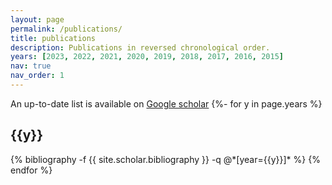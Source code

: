 ```yaml
---
layout: page
permalink: /publications/
title: publications
description: Publications in reversed chronological order. 
years: [2023, 2022, 2021, 2020, 2019, 2018, 2017, 2016, 2015]
nav: true
nav_order: 1
---
```

<!-- _pages/publications.md -->
<div class="publications">
An up-to-date list is available on <a href='https://scholar.google.com/citations?user=UqNe4lIAAAAJ&hl=en' target='_blank'>Google scholar</a> 
{%- for y in page.years %}
  <h2 class="year">{{y}}</h2>
  {% bibliography -f {{ site.scholar.bibliography }} -q @*[year={{y}}]* %}
{% endfor %}

</div>
